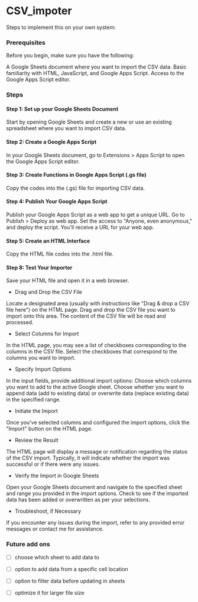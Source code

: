 # CSV_impoter

Steps to implement this on your own system:

### Prerequisites
Before you begin, make sure you have the following:

A Google Sheets document where you want to import the CSV data.
Basic familiarity with HTML, JavaScript, and Google Apps Script.
Access to the Google Apps Script editor.

### Steps

#### Step 1: Set up your Google Sheets Document

Start by opening Google Sheets and create a new or use an existing spreadsheet where you want to import CSV data.

#### Step 2: Create a Google Apps Script

In your Google Sheets document, go to Extensions > Apps Script to open the Google Apps Script editor.

#### Step 3: Create Functions in Google Apps Script (.gs file)

Copy the codes into the (.gs) file for importing CSV data.

#### Step 4: Publish Your Google Apps Script

Publish your Google Apps Script as a web app to get a unique URL. Go to Publish > Deploy as web app. Set the access to "Anyone, even anonymous," and deploy the script. You'll receive a URL for your web app.

#### Step 5: Create an HTML Interface

Copy the HTML file codes into the .html file.

#### Step 8: Test Your Importer

Save your HTML file and open it in a web browser.

 - Drag and Drop the CSV File

Locate a designated area (usually with instructions like "Drag & drop a CSV file here") on the HTML page.
Drag and drop the CSV file you want to import onto this area. The content of the CSV file will be read and processed.

 - Select Columns for Import

In the HTML page, you may see a list of checkboxes corresponding to the columns in the CSV file.
Select the checkboxes that correspond to the columns you want to import.
 - Specify Import Options

In the input fields, provide additional import options:
Choose which columns you want to add to the active Google sheet.
Choose whether you want to append data (add to existing data) or overwrite data (replace existing data) in the specified range.

 - Initiate the Import

Once you've selected columns and configured the import options, click the "Import" button on the HTML page.

 - Review the Result

The HTML page will display a message or notification regarding the status of the CSV import. Typically, it will indicate whether the import was successful or if there were any issues.

 - Verify the Import in Google Sheets

Open your Google Sheets document and navigate to the specified sheet and range you provided in the import options.
Check to see if the imported data has been added or overwritten as per your selections.

 - Troubleshoot, if Necessary

If you encounter any issues during the import, refer to any provided error messages or contact me for assistance.


### Future add ons 
- [ ] choose which sheet to add data to
- [ ] option to add data from a specific cell location
- [ ] option to filter data before updating in sheets
- [ ] optimize it for larger file size

